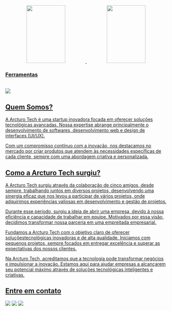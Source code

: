<div align="center">
  <a href="https://github.com/Fabricio0101">
  <img width="49%" height="180em" src="https://github-readme-stats.vercel.app/api?username=Fabricio0101&show_icons=true&title_color=80F7D4&icon_color=9d00ff&text_color=c9d1d9&bg_color=0d1117&border_color=fff0&include_all_commits=true&count_private=true"/>
  <img width="49%" height="180em" src="https://github-readme-stats.vercel.app/api/top-langs/?username=ArcturoTech&layout=compact&langs_count=7&title_color=80F7D4&icon_color=9d00ff&text_color=c9d1d9&bg_color=0d1117&border_color=fff0"/>
    </div>
  
  ### Ferramentas
  
</div>
<div style="display: inline_block"><br>
<img src="https://camo.githubusercontent.com/e11ed065f2923aa0cb3c37385ae85dfab23f6d3b481ea3ed831ed2036005a120/68747470733a2f2f736b696c6c69636f6e732e6465762f69636f6e733f693d68746d6c2c6373732c6a732c74732c72656163742c6e6578746a732c7461696c77696e642c766974652c6669676d612c7673636f64652c6769742c676974687562267468656d653d6461726b" data-canonical-src="https://skillicons.dev/icons?i=html,css,js,ts,react,nextjs,tailwind,vite,figma,vscode,git,github&amp;theme=dark" style="max-width: 100%;" />
</div>

 ## Quem Somos? 

  A Arcturo Tech é uma startup inovadora focada em oferecer soluções tecnológicas avançadas. Nossa expertise abrange principalmente o desenvolvimento de softwares, 
  desenvolvimento web e design de interfaces (UI/UX).

  Com um compromisso contínuo com a inovação, nos destacamos no mercado por criar produtos que atendem às necessidades específicas de cada cliente, sempre com uma 
  abordagem criativa e personalizada.

  ## Como a Arcturo Tech surgiu?

  A Arcturo Tech surgiu através da colaboração de cinco amigos, desde sempre, trabalhando juntos em diversos projetos, desenvolvendo uma sinergia eficaz que nos levou a participar de vários projetos, onde adquirimos experiências valiosas em desenvolvimento e gestão de projetos.

Durante esse período, surgiu a ideia de abrir uma empresa, devido à nossa eficiência e capacidade de trabalhar em equipe. Motivados por essa visão, decidimos transformar nossa parceria em uma empreitada empresarial.

Fundamos a Arcturo Tech com o objetivo claro de oferecer soluçõestecnológicas inovadoras e de alta qualidade. Iniciamos com pequenos projetos, sempre focados em entregar excelência e superar as expectativas dos nossos clientes.

Na Arcturo Tech, acreditamos que a tecnologia pode transformar negócios e impulsionar a inovação. Estamos aqui para ajudar empresas a alcançarem seu potencial máximo através de soluções tecnológicas inteligentes e criativas.

  ## Entre em contato
  
<div align="start">
  <a href="https://instagram.com/arcturotech.enterprise" target="_blank"><img src="https://img.shields.io/badge/-Instagram-%23E4405F?style=for-the-badge&logo=instagram&logoColor=white" target="_blank"></a>
  <a href = "mailto:arcturustech.enterprise@gmail.com"><img src="https://img.shields.io/badge/-Gmail-%23333?style=for-the-badge&logo=gmail&logoColor=white" target="_blank"></a>
  <a href="https://www.linkedin.com/in/arcturo-tec/" target="_blank"><img src="https://img.shields.io/badge/-LinkedIn-%230077B5?style=for-the-badge&logo=linkedin&logoColor=white" target="_blank"></a>
</div>
